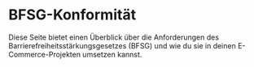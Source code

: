# BFSG-Konformität
Diese Seite bietet einen Überblick über die Anforderungen des Barrierefreiheitsstärkungsgesetzes (BFSG) und wie du sie in deinen E-Commerce-Projekten umsetzen kannst.